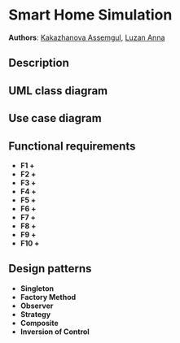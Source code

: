 # Smart Home Simulation
**Authors**: [Kakazhanova Assemgul](@Asemika), [Luzan Anna](@luzananna)
## Description


## UML class diagram

## Use case diagram

## Functional requirements
- **F1 +** <br/>
- **F2 +** <br/>
- **F3 +** <br/>
- **F4 +** <br/>
- **F5 +** <br/>
- **F6 +** <br/>
- **F7 +** <br/>
- **F8 +** <br/>
- **F9 +** <br/>
- **F10 +** <br/>

## Design patterns
- **Singleton** <br/>
- **Factory Method** <br/>
- **Observer** <br/>
- **Strategy** <br/>
- **Composite** <br/>
- **Inversion of Control** <br/>